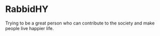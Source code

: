 # RabbidHY
Trying to be a great person who can contribute to the society and make people live happier life.
